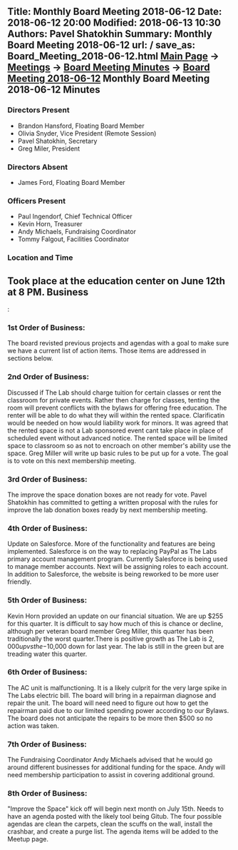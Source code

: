 Title: Monthly Board Meeting 2018-06-12
Date: 2018-06-12 20:00
Modified: 2018-06-13 10:30
Authors: Pavel Shatokhin
Summary: Monthly Board Meeting 2018-06-12
url: /
save_as: Board_Meeting_2018-06-12.html
[Main Page](index.html) -\> [Meetings](Meetings.html)
-\> [Board Meeting Minutes](Board_Meeting_Minutes.html) -\> [Board Meeting 2018-06-12](Board_Meeting_2018-06-12.html)
Monthly Board Meeting 2018-06-12 Minutes
-----------------------------
### Directors Present
-   Brandon Hansford, Floating Board Member
-   Olivia Snyder, Vice President (Remote Session)
-   Pavel Shatokhin, Secretary
-   Greg Miler, President 
### Directors Absent
-   James Ford, Floating Board Member
### Officers Present
-   Paul Ingendorf, Chief Technical Officer
-   Kevin Horn, Treasurer
-   Andy Michaels, Fundraising Coordinator
-   Tommy Falgout, Facilities Coordinator
### Location and Time
Took place at the education center on June 12th at 8 PM.
Business
--------
:
### 1st Order of Business:
The board revisted previous projects and agendas with a goal to make sure we have a current list of action items. Those items are addressed in sections below.
### 2nd Order of Business:
Discussed if The Lab should charge tuition for certain classes or rent the classroom for private events. Rather then charge for classes, tenting the room will prevent conflicts with the bylaws for offering free education. The renter will be able to do what they will within the rented space. Clarificatin would be needed on how would liability work for minors. It was agreed that the rented space is not a Lab sponsored event cant take place in place of scheduled event without advanced notice. The rented space will be limited space to classroom so as not to encroach on other member's ability use the space. Greg Miller will write up basic rules to be put up for a vote. The goal is to vote on this next membership meeting.
### 3rd Order of Business:
The improve the space donation boxes are not ready for vote. Pavel Shatokhin has committed to getting a written proposal with the rules for improve the lab donation boxes ready by next membership meeting.
### 4th Order of Business:
Update on Salesforce. More of the functionality and features are being implemented. Salesforce is on the way to replacing PayPal as The Labs primary account management program. Currently Salesforce is being used to manage member accounts. Next will be assigning roles to each account. In addition to Salesforce, the website is being reworked to be more user friendly.
### 5th Order of Business:
Kevin Horn provided an update on our financial situation. We are up $255 for this quarter. It is difficult to say how much of this is chance or decline, although per veteran board member Greg Miller, this quarter has been traditionally the worst quarter.There is positive growth as The Lab is $2,000 up vs the -$10,000 down for last year. The lab is still in the green but are treading water this quarter.
### 6th Order of Business:
The AC unit is malfunctioning. It is a likely culprit for the very large spike in The Labs electric bill. The board will bring in a repairman diagnose and repair the unit. The board will need need to figure out how to get the repairman paid due to our limited spending power according to our Bylaws. The board does not anticipate the repairs to be more then $500 so no action was taken.
### 7th Order of Business:
The Fundraising Coordinator Andy Michaels advised that he would go around different businesses for additional funding for the space. Andy will need membership participation to assist in covering additional ground.
### 8th Order of Business:
"Improve the Space" kick off will begin next month on July 15th. Needs to have an agenda posted with the likely tool being Gitub. The four possible agendas are clean the carpets, clean the scuffs on the wall, install the crashbar, and create a purge list. The agenda items will be added to the Meetup page.

